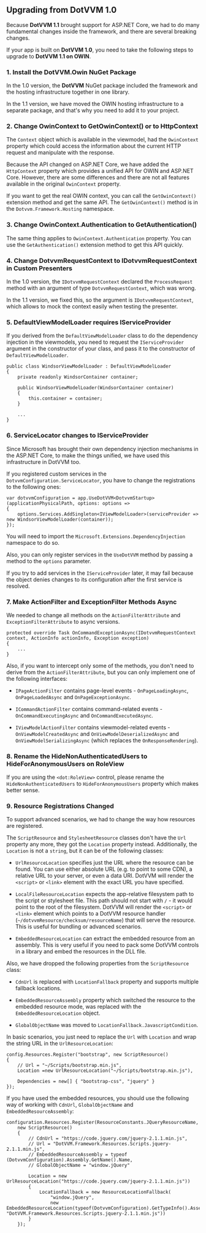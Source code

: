 ## Upgrading from DotVVM 1.0

Because **DotVVM 1.1** brought support for ASP.NET Core, we had to do many fundamental changes inside the framework, and there are several breaking changes.

If your app is built on **DotVVM 1.0**, you need to take the following steps to upgrade to **DotVVM 1.1 on OWIN**.



### 1. Install the DotVVM.Owin NuGet Package

In the 1.0 version, the **DotVVM** NuGet package included the framework and the hosting infrastructure together in one library.

In the 1.1 version, we have moved the OWIN hosting infrastructure to a separate package, and that's why you need to add it to your project.



### 2. Change OwinContext to GetOwinContext() or to HttpContext

The `Context` object which is available in the viewmodel, had the `OwinContext` property which could access the information about the current HTTP request
and manipulate with the response.

Because the API changed on ASP.NET Core, we have added the `HttpContext` property which provides a unified API for OWIN and ASP.NET Core. 
However, there are some differences and there are not all features available in the original `OwinContext` property.

If you want to get the real OWIN context, you can call the `GetOwinContext()` extension method and get the same API. The `GetOwinContext()` method is
in the `Dotvvm.Framework.Hosting` namespace.



### 3. Change OwinContext.Authentication to GetAuthentication()

The same thing applies to `OwinContext.Authentication` property. You can use the `GetAuthentication()` extension method to get this API quickly.



### 4. Change DotvvmRequestContext to IDotvvmRequestContext in Custom Presenters

In the 1.0 version, the `IDotvvmRequestContext` declared the `ProcessRequest` method with an argument of type `DotvvmRequestContext`, which was wrong.

In the 1.1 version, we fixed this, so the argument is `IDotvvmRequestContext`, which allows to mock the context easily when testing the presenter.


### 5. DefaultViewModelLoader requires IServiceProvider

If you derived from the `DefaultViewModelLoader` class to do the dependency injection in the viewmodels, you need to request the `IServiceProvider` argument
in the constructor of your class, and pass it to the constructor of `DefaultViewModelLoader`. 

```CSHARP
public class WindsorViewModelLoader : DefaultViewModelLoader
{
    private readonly WindsorContainer container;

    public WindsorViewModelLoader(WindsorContainer container)
    {
        this.container = container;
    }

    ...
}
```


### 6. ServiceLocator changes to IServiceProvider

Since Microsoft has brought their own dependency injection mechanisms in the ASP.NET Core, to make the things unified, we have used this infrastructure 
in DotVVM too.

If you registered custom services in the `DotvvmConfiguration.ServiceLocator`, you have to change the registrations to the following ones:

```CSHARP
var dotvvmConfiguration = app.UseDotVVM<DotvvmStartup>(applicationPhysicalPath, options: options =>
{
    options.Services.AddSingleton<IViewModelLoader>(serviceProvider => new WindsorViewModelLoader(container));
});
```

You will need to import the `Microsoft.Extensions.DependencyInjection` namespace to do so.

Also, you can only register services in the `UseDotVVM` method by passing a method to the `options` parameter. 

If you try to add services in the `IServiceProvider` later, it may fail because the object denies changes to its configuration after the first service is resolved.



### 7. Make ActionFilter and ExceptionFilter Methods Async

We needed to change all methods on the `ActionFilterAttribute` and `ExceptionFilterAttribute` to async versions. 

```CSHARP
protected override Task OnCommandExceptionAsync(IDotvvmRequestContext context, ActionInfo actionInfo, Exception exception) 
{
    ...
}
```

Also, if you want to intercept only some of the methods, you don't need to derive from the `ActionFilterAttribute`, but you can only implement one of the 
following interfaces:

* `IPageActionFilter` contains page-level events - `OnPageLoadingAsync`, `OnPageLoadedAsync` and `OnPageExceptionAsync`. 

* `ICommandActionFilter` contains command-related events - `OnCommandExecutingAsync` and `OnCommandExecutedAsync`.

* `IViewModelActionFilter` contains viewmodel-related events - `OnViewModelCreatedAsync` and `OnViewModelDeserializedAsync` and `OnViewModelSerializingAsync` (which replaces the `OnResponseRendering`).


### 8. Rename the HideNonAuthenticatedUsers to HideForAnonymousUsers on RoleView

If you are using the `<dot:RoleView>` control, please rename the `HideNonAuthenticatedUsers` to `HideForAnonymousUsers` property which makes better sense.


### 9. Resource Registrations Changed

To support advanced scenarios, we had to change the way how resources are registered.

The `ScriptResource` and `StylesheetResource` classes don't have the `Url` property any more, they got the `Location` property instead. Additionally, the `Location` is not a `string`, but it can be of the following classes:

* `UrlResourceLocation` specifies just the URL where the resource can be found. You can use either absolute URL (e.g. to point to some CDN), a relative URL to your server, or even a data URI. DotVVM will render the `<script>` or `<link>` element with the exact URL you have specified.

* `LocalFileResourceLocation` expects the app-relative filesystem path to the script or stylesheet file. This path should not start with `/` - it would point to the root of the filesystem. DotVVM will render the `<script>` or `<link>` element which points to a DotVVM resource handler (`~/dotvvmResource/checksum/resourceName`) that will serve the resource. This is useful for bundling or advanced scenarios.

* `EmbeddedResourceLocation` can extract the embedded resource from an assembly. This is very useful if you need to pack some DotVVM controls in a library and embed the resources in the DLL file.

Also, we have dropped the following properties from the `ScriptResource` class:

* `CdnUrl` is replaced with `LocationFallback` property and supports multiple fallback locations.

* `EmbeddedResourceAssembly` property which switched the resource to the embedded resource mode, was replaced with the `EmbeddedResourceLocation` object.

* `GlobalObjectName` was moved to `LocationFallback.JavascriptCondition`.

In basic scenarios, you just need to replace the `Url` with `Location` and wrap the string URL in the `UrlResourceLocation`:

```CSHARP
config.Resources.Register("bootstrap", new ScriptResource()
{
    // Url = "~/Scripts/bootstrap.min.js",
    Location =new UrlResourceLocation("~/Scripts/bootstrap.min.js"),
    
    Dependencies = new[] { "bootstrap-css", "jquery" }
});
```

If you have used the embedded resources, you should use the following way of working with `CdnUrl`, `GlobalObjectName` and `EmbeddedResourceAssembly`:

```CSHARP
configuration.Resources.Register(ResourceConstants.JQueryResourceName,
    new ScriptResource()
    {
        // CdnUrl = "https://code.jquery.com/jquery-2.1.1.min.js",
        // Url = "DotVVM.Framework.Resources.Scripts.jquery-2.1.1.min.js",
        // EmbeddedResourceAssembly = typeof (DotvvmConfiguration).Assembly.GetName().Name,
        // GlobalObjectName = "window.jQuery"

        Location = new UrlResourceLocation("https://code.jquery.com/jquery-2.1.1.min.js"))
        {
            LocationFallback = new ResourceLocationFallback(
                "window.jQuery",
                new EmbeddedResourceLocation(typeof(DotvvmConfiguration).GetTypeInfo().Assembly, "DotVVM.Framework.Resources.Scripts.jquery-2.1.1.min.js"))
        }
    });
```